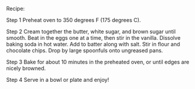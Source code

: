 Recipe:

Step 1
Preheat oven to 350 degrees F (175 degrees C).

Step 2
Cream together the butter, white sugar, and brown sugar until smooth. Beat in the eggs one at a time, then stir in the vanilla. Dissolve baking soda in hot water. Add to batter along with salt. Stir in flour and chocolate chips. Drop by large spoonfuls onto ungreased pans.

Step 3
Bake for about 10 minutes in the preheated oven, or until edges are nicely browned.

Step 4
Serve in a bowl or plate and enjoy!